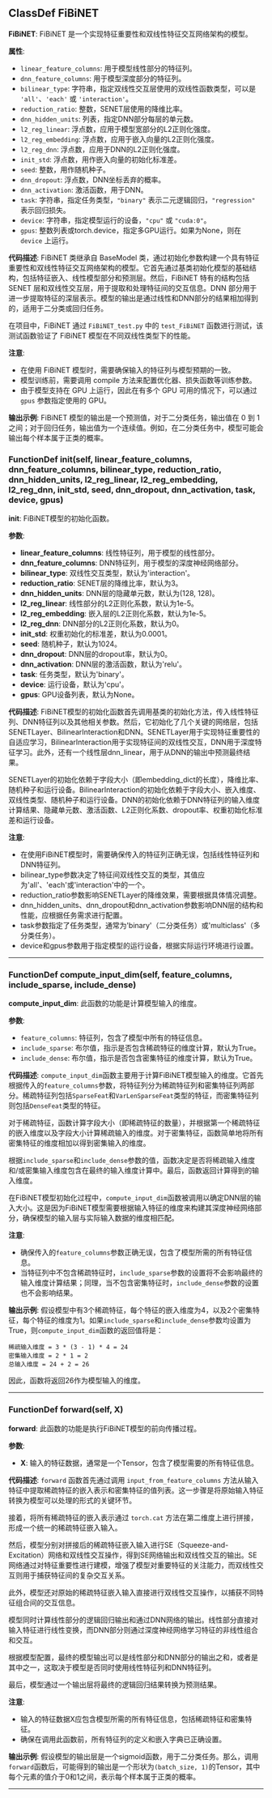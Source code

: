 ## ClassDef FiBiNET
**FiBiNET**: FiBiNET 是一个实现特征重要性和双线性特征交互网络架构的模型。

**属性**:
- `linear_feature_columns`: 用于模型线性部分的特征列。
- `dnn_feature_columns`: 用于模型深度部分的特征列。
- `bilinear_type`: 字符串，指定双线性交互层使用的双线性函数类型，可以是 `'all'`、`'each'` 或 `'interaction'`。
- `reduction_ratio`: 整数，SENET层使用的降维比率。
- `dnn_hidden_units`: 列表，指定DNN部分每层的单元数。
- `l2_reg_linear`: 浮点数，应用于模型宽部分的L2正则化强度。
- `l2_reg_embedding`: 浮点数，应用于嵌入向量的L2正则化强度。
- `l2_reg_dnn`: 浮点数，应用于DNN的L2正则化强度。
- `init_std`: 浮点数，用作嵌入向量的初始化标准差。
- `seed`: 整数，用作随机种子。
- `dnn_dropout`: 浮点数，DNN坐标丢弃的概率。
- `dnn_activation`: 激活函数，用于DNN。
- `task`: 字符串，指定任务类型，`"binary"` 表示二元逻辑回归，`"regression"` 表示回归损失。
- `device`: 字符串，指定模型运行的设备，`"cpu"` 或 `"cuda:0"`。
- `gpus`: 整数列表或torch.device，指定多GPU运行。如果为None，则在 `device` 上运行。

**代码描述**:
FiBiNET 类继承自 BaseModel 类，通过初始化参数构建一个具有特征重要性和双线性特征交互网络架构的模型。它首先通过基类初始化模型的基础结构，包括特征嵌入、线性模型部分和预测层。然后，FiBiNET 特有的结构包括 SENET 层和双线性交互层，用于提取和处理特征间的交互信息。DNN 部分用于进一步提取特征的深层表示。模型的输出是通过线性和DNN部分的结果相加得到的，适用于二分类或回归任务。

在项目中，FiBiNET 通过 `FiBiNET_test.py` 中的 `test_FiBiNET` 函数进行测试，该测试函数验证了 FiBiNET 模型在不同双线性类型下的性能。

**注意**:
- 在使用 FiBiNET 模型时，需要确保输入的特征列与模型预期的一致。
- 模型训练前，需要调用 compile 方法来配置优化器、损失函数等训练参数。
- 由于模型支持在 GPU 上运行，因此在有多个 GPU 可用的情况下，可以通过 `gpus` 参数指定使用的 GPU。

**输出示例**:
FiBiNET 模型的输出是一个预测值，对于二分类任务，输出值在 0 到 1 之间；对于回归任务，输出值为一个连续值。例如，在二分类任务中，模型可能会输出每个样本属于正类的概率。
### FunctionDef __init__(self, linear_feature_columns, dnn_feature_columns, bilinear_type, reduction_ratio, dnn_hidden_units, l2_reg_linear, l2_reg_embedding, l2_reg_dnn, init_std, seed, dnn_dropout, dnn_activation, task, device, gpus)
**__init__**: FiBiNET模型的初始化函数。

**参数**:
- **linear_feature_columns**: 线性特征列，用于模型的线性部分。
- **dnn_feature_columns**: DNN特征列，用于模型的深度神经网络部分。
- **bilinear_type**: 双线性交互类型，默认为'interaction'。
- **reduction_ratio**: SENET层的降维比率，默认为3。
- **dnn_hidden_units**: DNN层的隐藏单元数，默认为(128, 128)。
- **l2_reg_linear**: 线性部分的L2正则化系数，默认为1e-5。
- **l2_reg_embedding**: 嵌入层的L2正则化系数，默认为1e-5。
- **l2_reg_dnn**: DNN部分的L2正则化系数，默认为0。
- **init_std**: 权重初始化的标准差，默认为0.0001。
- **seed**: 随机种子，默认为1024。
- **dnn_dropout**: DNN层的dropout率，默认为0。
- **dnn_activation**: DNN层的激活函数，默认为'relu'。
- **task**: 任务类型，默认为'binary'。
- **device**: 运行设备，默认为'cpu'。
- **gpus**: GPU设备列表，默认为None。

**代码描述**:
FiBiNET模型的初始化函数首先调用基类的初始化方法，传入线性特征列、DNN特征列以及其他相关参数。然后，它初始化了几个关键的网络层，包括SENETLayer、BilinearInteraction和DNN。SENETLayer用于实现特征重要性的自适应学习，BilinearInteraction用于实现特征间的双线性交互，DNN用于深度特征学习。此外，还有一个线性层dnn_linear，用于从DNN的输出中预测最终结果。

SENETLayer的初始化依赖于字段大小（即embedding_dict的长度），降维比率、随机种子和运行设备。BilinearInteraction的初始化依赖于字段大小、嵌入维度、双线性类型、随机种子和运行设备。DNN的初始化依赖于DNN特征列的输入维度计算结果、隐藏单元数、激活函数、L2正则化系数、dropout率、权重初始化标准差和运行设备。

**注意**:
- 在使用FiBiNET模型时，需要确保传入的特征列正确无误，包括线性特征列和DNN特征列。
- bilinear_type参数决定了特征间双线性交互的类型，其值应为'all'、'each'或'interaction'中的一个。
- reduction_ratio参数影响SENETLayer的降维效果，需要根据具体情况调整。
- dnn_hidden_units、dnn_dropout和dnn_activation参数影响DNN层的结构和性能，应根据任务需求进行配置。
- task参数指定了任务类型，通常为'binary'（二分类任务）或'multiclass'（多分类任务）。
- device和gpus参数用于指定模型的运行设备，根据实际运行环境进行设置。
***
### FunctionDef compute_input_dim(self, feature_columns, include_sparse, include_dense)
**compute_input_dim**: 此函数的功能是计算模型输入的维度。

**参数**:
- `feature_columns`: 特征列，包含了模型中所有的特征信息。
- `include_sparse`: 布尔值，指示是否包含稀疏特征的维度计算，默认为True。
- `include_dense`: 布尔值，指示是否包含密集特征的维度计算，默认为True。

**代码描述**:
`compute_input_dim`函数主要用于计算FiBiNET模型输入的维度。它首先根据传入的`feature_columns`参数，将特征列分为稀疏特征列和密集特征列两部分。稀疏特征列包括`SparseFeat`和`VarLenSparseFeat`类型的特征，而密集特征列则包括`DenseFeat`类型的特征。

对于稀疏特征，函数计算字段大小（即稀疏特征的数量），并根据第一个稀疏特征的嵌入维度以及字段大小计算稀疏输入的维度。对于密集特征，函数简单地将所有密集特征的维度相加以得到密集输入的维度。

根据`include_sparse`和`include_dense`参数的值，函数决定是否将稀疏输入维度和/或密集输入维度包含在最终的输入维度计算中。最后，函数返回计算得到的输入维度。

在FiBiNET模型初始化过程中，`compute_input_dim`函数被调用以确定DNN层的输入大小。这是因为FiBiNET模型需要根据输入特征的维度来构建其深度神经网络部分，确保模型的输入层与实际输入数据的维度相匹配。

**注意**:
- 确保传入的`feature_columns`参数正确无误，包含了模型所需的所有特征信息。
- 当特征列中不包含稀疏特征时，`include_sparse`参数的设置将不会影响最终的输入维度计算结果；同理，当不包含密集特征时，`include_dense`参数的设置也不会影响结果。

**输出示例**:
假设模型中有3个稀疏特征，每个特征的嵌入维度为4，以及2个密集特征，每个特征的维度为1。如果`include_sparse`和`include_dense`参数均设置为True，则`compute_input_dim`函数的返回值将是：
```
稀疏输入维度 = 3 * (3 - 1) * 4 = 24
密集输入维度 = 2 * 1 = 2
总输入维度 = 24 + 2 = 26
```
因此，函数将返回26作为模型输入的维度。
***
### FunctionDef forward(self, X)
**forward**: 此函数的功能是执行FiBiNET模型的前向传播过程。

**参数**:
- **X**: 输入的特征数据，通常是一个Tensor，包含了模型需要的所有特征信息。

**代码描述**:
`forward` 函数首先通过调用 `input_from_feature_columns` 方法从输入特征中提取稀疏特征的嵌入表示和密集特征的值列表。这一步骤是将原始输入特征转换为模型可以处理的形式的关键环节。

接着，将所有稀疏特征的嵌入表示通过 `torch.cat` 方法在第二维度上进行拼接，形成一个统一的稀疏特征嵌入输入。

然后，模型分别对拼接后的稀疏特征嵌入输入进行SE（Squeeze-and-Excitation）网络和双线性交互操作，得到SE网络输出和双线性交互的输出。SE网络通过对特征重要性进行建模，增强了模型对重要特征的关注能力，而双线性交互则用于捕获特征间的复杂交互关系。

此外，模型还对原始的稀疏特征嵌入输入直接进行双线性交互操作，以捕获不同特征组合间的交互信息。

模型同时计算线性部分的逻辑回归输出和通过DNN网络的输出。线性部分直接对输入特征进行线性变换，而DNN部分则通过深度神经网络学习特征的非线性组合和交互。

根据模型配置，最终的模型输出可以是线性部分和DNN部分的输出之和，或者是其中之一，这取决于模型是否同时使用线性特征列和DNN特征列。

最后，模型通过一个输出层将最终的逻辑回归结果转换为预测结果。

**注意**:
- 输入的特征数据X应包含模型所需的所有特征信息，包括稀疏特征和密集特征。
- 确保在调用此函数前，所有特征列的定义和嵌入字典已正确设置。

**输出示例**:
假设模型的输出层是一个sigmoid函数，用于二分类任务。那么，调用`forward`函数后，可能得到的输出是一个形状为`(batch_size, 1)`的Tensor，其中每个元素的值介于0和1之间，表示每个样本属于正类的概率。
***

